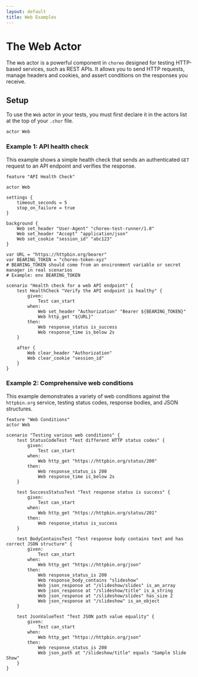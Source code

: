 ```yaml
---
layout: default
title: Web Examples
---
```


# The Web Actor

The `Web` actor is a powerful component in `choreo` designed for testing HTTP-based services, such as REST APIs. It
allows you to send HTTP requests, manage headers and cookies, and assert conditions on the responses you receive.

## Setup

To use the `Web` actor in your tests, you must first declare it in the actors list at the top of your `.chor` file.

```choreo
actor Web
```

### Example 1: API health check

This example shows a simple health check that sends an authenticated `GET` request to an API endpoint and verifies the
response.

```choreo
feature "API Health Check"

actor Web

settings {
    timeout_seconds = 5
    stop_on_failure = true
}

background {
    Web set_header "User-Agent" "choreo-test-runner/1.0"
    Web set_header "Accept" "application/json"
    Web set_cookie "session_id" "abc123"
}

var URL = "https://httpbin.org/bearer"
var BEARING_TOKEN = "choreo-token-xyz"
# BEARING_TOKEN should come from an environment variable or secret manager in real scenarios
# Example: env BEARING_TOKEN

scenario "Health check for a web API endpoint" {
    test HealthCheck "Verify the API endpoint is healthy" {
        given:
            Test can_start
        when:
            Web set_header "Authorization" "Bearer ${BEARING_TOKEN}"
            Web http_get "${URL}"
        then:
            Web response_status is_success
            Web response_time is_below 2s
    }

    after {
        Web clear_header "Authorization"
        Web clear_cookie "session_id"
    }
}
```

### Example 2: Comprehensive web conditions

This example demonstrates a variety of web conditions against the `httpbin.org` service, testing status codes, response
bodies, and JSON structures.

```choreo
feature "Web Conditions"
actor Web

scenario "Testing various web conditions" {
    test StatusCodeTest "Test different HTTP status codes" {
        given:
            Test can_start
        when:
            Web http_get "https://httpbin.org/status/200"
        then:
            Web response_status_is 200
            Web response_time is_below 2s
    }

    test SuccessStatusTest "Test response status is success" {
        given:
            Test can_start
        when:
            Web http_get "https://httpbin.org/status/201"
        then:
            Web response_status is_success
    }

    test BodyContainsTest "Test response body contains text and has correct JSON structure" {
        given:
            Test can_start
        when:
            Web http_get "https://httpbin.org/json"
        then:
            Web response_status_is 200
            Web response_body_contains "slideshow"
            Web json_response at "/slideshow/slides" is_an_array
            Web json_response at "/slideshow/title" is_a_string
            Web json_response at "/slideshow/slides" has_size 2
            Web json_response at "/slideshow" is_an_object
    }

    test JsonValueTest "Test JSON path value equality" {
        given:
            Test can_start
        when:
            Web http_get "https://httpbin.org/json"
        then:
            Web response_status_is 200
            Web json_path at "/slideshow/title" equals "Sample Slide Show"
    }
}
```
